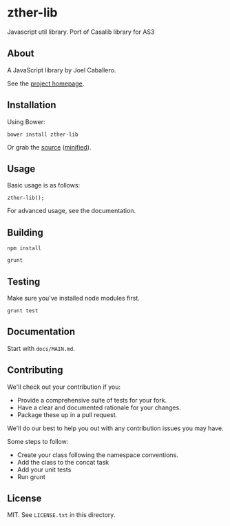# zther-lib

Javascript util library.  Port of Casalib library for AS3

## About

A JavaScript library by Joel Caballero.

See the [project homepage](http://.github.io/zther-lib).

## Installation

Using Bower:

    bower install zther-lib

Or grab the [source](https://github.com//zther-lib/dist/zther-lib.js) ([minified](https://github.com//zther-lib/dist/zther-lib.min.js)).

## Usage

Basic usage is as follows:

    zther-lib();

For advanced usage, see the documentation.

## Building

	npm install

	grunt

## Testing

Make sure you've installed node modules first.

	grunt test

## Documentation

Start with `docs/MAIN.md`.

## Contributing

We'll check out your contribution if you:

* Provide a comprehensive suite of tests for your fork.
* Have a clear and documented rationale for your changes.
* Package these up in a pull request.

We'll do our best to help you out with any contribution issues you may have.

Some steps to follow:

- Create your class following the namespace conventions.
- Add the class to the concat task
- Add your unit tests
- Run grunt

## License

MIT. See `LICENSE.txt` in this directory.
